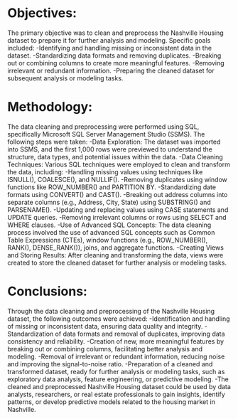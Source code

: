 # Objectives:
The primary objective was to clean and preprocess the Nashville Housing dataset to prepare it for further analysis and modeling. Specific goals included:
-Identifying and handling missing or inconsistent data in the dataset.
-Standardizing data formats and removing duplicates.
-Breaking out or combining columns to create more meaningful features.
-Removing irrelevant or redundant information.
-Preparing the cleaned dataset for subsequent analysis or modeling tasks.

# Methodology:
The data cleaning and preprocessing were performed using SQL, specifically Microsoft SQL Server Management Studio (SSMS). The following steps were taken:
-Data Exploration: The dataset was imported into SSMS, and the first 1,000 rows were previewed to understand the structure, data types, and potential issues within the data.
-Data Cleaning Techniques: Various SQL techniques were employed to clean and transform the data, including:
-Handling missing values using techniques like ISNULL(), COALESCE(), and NULLIF().
-Removing duplicates using window functions like ROW_NUMBER() and PARTITION BY.
-Standardizing date formats using CONVERT() and CAST().
-Breaking out address columns into separate columns (e.g., Address, City, State) using SUBSTRING() and PARSENAME().
-Updating and replacing values using CASE statements and UPDATE queries.
-Removing irrelevant columns or rows using SELECT and WHERE clauses.
-Use of Advanced SQL Concepts: The data cleaning process involved the use of advanced SQL concepts such as Common Table Expressions (CTEs), window functions (e.g., ROW_NUMBER(), RANK(), DENSE_RANK()), joins, and aggregate functions.
-Creating Views and Storing Results: After cleaning and transforming the data, views were created to store the cleaned dataset for further analysis or modeling tasks.

# Conclusions:
Through the data cleaning and preprocessing of the Nashville Housing dataset, the following outcomes were achieved:
-Identification and handling of missing or inconsistent data, ensuring data quality and integrity.
-Standardization of data formats and removal of duplicates, improving data consistency and reliability.
-Creation of new, more meaningful features by breaking out or combining columns, facilitating better analysis and modeling.
-Removal of irrelevant or redundant information, reducing noise and improving the signal-to-noise ratio.
-Preparation of a cleaned and transformed dataset, ready for further analysis or modeling tasks, such as exploratory data analysis, feature engineering, or predictive modeling.
-The cleaned and preprocessed Nashville Housing dataset could be used by data analysts, researchers, or real estate professionals to gain insights, identify patterns, or develop predictive models related to the housing market in Nashville.
